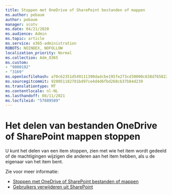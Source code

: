 ```yaml
---
title: Stoppen met OneDrive of SharePoint bestanden of mappen
ms.author: pebaum
author: pebaum
manager: scotv
ms.date: 04/21/2020
ms.audience: Admin
ms.topic: article
ms.service: o365-administration
ROBOTS: NOINDEX, NOFOLLOW
localization_priority: Normal
ms.collection: Adm_O365
ms.custom:
- "9000192"
- "3169"
ms.openlocfilehash: a70c62351d549111390dadcbe195fe273cd30000c638d765822e43d0ccd07dbe
ms.sourcegitcommit: 920051182781bd97ce4d4d6fbd268cb37b84d239
ms.translationtype: MT
ms.contentlocale: nl-NL
ms.lasthandoff: 08/11/2021
ms.locfileid: "57889589"
---
```

# <a name="how-to-stop-sharing-onedrive-or-sharepoint-files-or-folders"></a>Het delen van bestanden OneDrive of SharePoint mappen stoppen

U kunt het delen van een item stoppen, zien met wie het item wordt gedeeld of de machtigingen wijzigen die anderen aan het item hebben, als u de eigenaar van het item bent.

Zie voor meer informatie: 

- [Stoppen met OneDrive of SharePoint bestanden of mappen](https://support.office.com/article/stop-sharing-onedrive-or-sharepoint-files-or-folders-or-change-permissions-0a36470f-d7fe-40a0-bd74-0ac6c1e13323)
- [Gebruikers verwijderen uit SharePoint](https://docs.microsoft.com/sharepoint/remove-users)